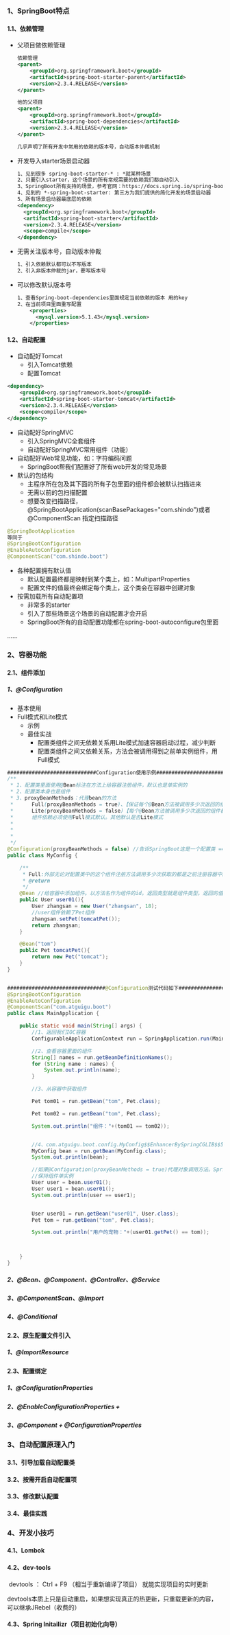 ### 1、SpringBoot特点

#### 	1.1、依赖管理

* 父项目做依赖管理

  ```xml
  依赖管理
  <parent>
      <groupId>org.springframework.boot</groupId>
      <artifactId>spring-boot-starter-parent</artifactId>
      <version>2.3.4.RELEASE</version>
  </parent>
  
  他的父项目
  <parent>
      <groupId>org.springframework.boot</groupId>
      <artifactId>spring-boot-dependencies</artifactId>
      <version>2.3.4.RELEASE</version>
  </parent>
  
  几乎声明了所有开发中常用的依赖的版本号，自动版本仲裁机制
  ```

  

* 开发导入starter场景启动器

  ```xml
  1、见到很多 spring-boot-starter-* : *就某种场景
  2、只要引入starter，这个场景的所有常规需要的依赖我们都自动引入
  3、SpringBoot所有支持的场景，参考官网：https://docs.spring.io/spring-boot/docs/current/reference/html/using-spring-boot.html#using-boot-starter
  4、见到的 *-spring-boot-starter: 第三方为我们提供的简化开发的场景启动器
  5、所有场景启动器最底层的依赖
  <dependency>
    <groupId>org.springframework.boot</groupId>
    <artifactId>spring-boot-starter</artifactId>
    <version>2.3.4.RELEASE</version>
    <scope>compile</scope>
  </dependency>
  
  ```

  

* 无需关注版本号，自动版本仲裁

  ```xml
  1、引入依赖默认都可以不写版本
  2、引入非版本仲裁的jar，要写版本号
  ```

  

* 可以修改默认版本号

  ```xml
  1、查看Spring-boot-dependencies里面规定当前依赖的版本 用的key
  2、在当前项目里面重写配置
      <properties>
   		<mysql.version>5.1.43</mysql.version>
      </properties>
  
  ```



#### 	1.2、自动配置

* 自动配好Tomcat
  * 引入Tomcat依赖
  * 配置Tomcat

```xml
<dependency>
    <groupId>org.springframework.boot</groupId>
    <artifactId>spring-boot-starter-tomcat</artifactId>
    <version>2.3.4.RELEASE</version>
    <scope>compile</scope>
</dependency>
```

* 自动配好SpringMVC
  * 引入SpringMVC全套组件
  * 自动配好SpringMVC常用组件（功能）
* 自动配好Web常见功能，如：字符编码问题
  * SpringBoot帮我们配置好了所有web开发的常见场景
* 默认的包结构
  * 主程序所在包及其下面的所有子包里面的组件都会被默认扫描进来
  * 无需以前的包扫描配置
  * 想要改变扫描路径，@SpringBootApplication(scanBasePackages="com.shindo")或者@ComponentScan 指定扫描路径

```java
@SpringBootApplication
等同于
@SpringBootConfiguration
@EnableAutoConfiguration
@ComponentScan("com.shindo.boot")
```



* 各种配置拥有默认值
  * 默认配置最终都是映射到某个类上，如：MultipartProperties
  * 配置文件的值最终会绑定每个类上，这个类会在容器中创建对象
* 按需加载所有自动配置项
  * 非常多的starter 
  * 引入了那些场景这个场景的自动配置才会开启
  * SpringBoot所有的自动配置功能都在spring-boot-autoconfigure包里面

......

### 2、容器功能

#### 	2.1、组件添加

##### 		1、@Configuration

* 基本使用
* Full模式和Lite模式
  * 示例
  * 最佳实战
    * 配置类组件之间无依赖关系用Lite模式加速容器启动过程，减少判断
    * 配置类组件之间又依赖关系，方法会被调用得到之前单实例组件，用Full模式

```java
#############################Configuration使用示例######################################################
/**
 * 1、配置类里面使用@Bean标注在方法上给容器注册组件，默认也是单实例的
 * 2、配置类本身也是组件
 * 3、proxyBeanMethods：代理bean的方法
 *      Full(proxyBeanMethods = true)、【保证每个@Bean方法被调用多少次返回的组件都是单实例的】
 *      Lite(proxyBeanMethods = false)【每个@Bean方法被调用多少次返回的组件都是新创建的】
 *      组件依赖必须使用Full模式默认。其他默认是否Lite模式
 *
 *
 *
 */
@Configuration(proxyBeanMethods = false) //告诉SpringBoot这是一个配置类 == 配置文件
public class MyConfig {

    /**
     * Full:外部无论对配置类中的这个组件注册方法调用多少次获取的都是之前注册容器中的单实例对象
     * @return
     */
    @Bean //给容器中添加组件。以方法名作为组件的id。返回类型就是组件类型。返回的值，就是组件在容器中的实例
    public User user01(){
        User zhangsan = new User("zhangsan", 18);
        //user组件依赖了Pet组件
        zhangsan.setPet(tomcatPet());
        return zhangsan;
    }

    @Bean("tom")
    public Pet tomcatPet(){
        return new Pet("tomcat");
    }
}


################################@Configuration测试代码如下########################################
@SpringBootConfiguration
@EnableAutoConfiguration
@ComponentScan("com.atguigu.boot")
public class MainApplication {

    public static void main(String[] args) {
        //1、返回我们IOC容器
        ConfigurableApplicationContext run = SpringApplication.run(MainApplication.class, args);

        //2、查看容器里面的组件
        String[] names = run.getBeanDefinitionNames();
        for (String name : names) {
            System.out.println(name);
        }

        //3、从容器中获取组件

        Pet tom01 = run.getBean("tom", Pet.class);

        Pet tom02 = run.getBean("tom", Pet.class);

        System.out.println("组件："+(tom01 == tom02));


        //4、com.atguigu.boot.config.MyConfig$$EnhancerBySpringCGLIB$$51f1e1ca@1654a892
        MyConfig bean = run.getBean(MyConfig.class);
        System.out.println(bean);

        //如果@Configuration(proxyBeanMethods = true)代理对象调用方法。SpringBoot总会检查这个组件是否在容器中有。
        //保持组件单实例
        User user = bean.user01();
        User user1 = bean.user01();
        System.out.println(user == user1);


        User user01 = run.getBean("user01", User.class);
        Pet tom = run.getBean("tom", Pet.class);

        System.out.println("用户的宠物："+(user01.getPet() == tom));



    }
}

```



##### 		2、@Bean、@Component、@Controller、@Service

##### 		3、@ComponentScan、@Import

##### 		4、@Conditional

#### 	2.2、原生配置文件引入

##### 		1、@ImportResource

#### 	2.3、配置绑定

##### 		1、@ConfigurationProperties

##### 		2、@EnableConfigurationProperties + 

##### 		3、@Component + @ConfigurationProperties

### 3、自动配置原理入门

#### 	3.1、引导加载自动配置类

#### 	3.2、按需开启自动配置项

#### 	3.3、修改默认配置

#### 	3.4、最佳实践

### 4、开发小技巧

#### 	4.1、Lombok

#### 	4.2、dev-tools

​		devtools  ： Ctrl + F9 （相当于重新编译了项目） 就能实现项目的实时更新  

​		devtools本质上只是自动重启，如果想实现真正的热更新，只重载更新的内容，可以继承JRebel（收费的）

#### 4.3、Spring Initailizr（项目初始化向导）





